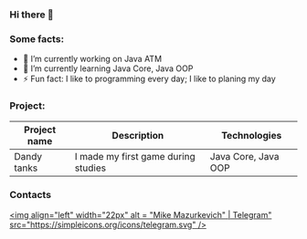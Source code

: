 ### Hi there 👋
### Some facts:
- 🔭 I’m currently working on Java ATM
- 🌱 I’m currently learning Java Core, Java OOP
- ⚡ Fun fact: I like to programming every day; I like to planing my day
### Project:
|Project name|Description|Technologies|
|------------|-----------|------------|
|Dandy tanks|I made my first game during studies|Java Core, Java OOP|
### Contacts
[<img align="left" width="22px" alt = "Mike Mazurkevich" | Telegram" src="https://simpleicons.org/icons/telegram.svg" />](https://t.me/MikeMazurkevich)
